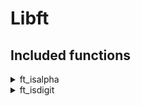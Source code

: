 # Libft

## Included functions

<details>
<summary>ft_isalpha</summary>

```
Prototype:
	int ft_isalpha(int c)
	
This function determines if a given character is alphabetic by checking if it falls within the range of uppercase or lowercase letters and returns 1 if it is alphabetic, and 0 if it is not.
```
</details>

<details>
<summary>ft_isdigit</summary>

```
Prototype:
	int ft_isdigit(int c)
	
This function determines if a given character is digit and returns 1 if it is digit, and 0 if it is not.
```
</details>